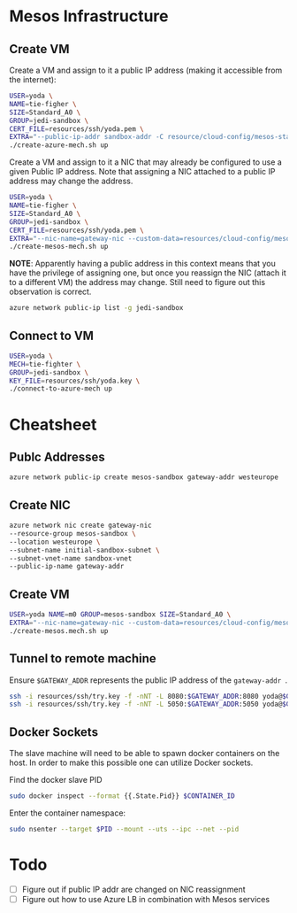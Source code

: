 # Mesos Infrastructure

## Create VM

Create a VM and assign to it a public IP address (making it accessible from the
internet):

```bash
USER=yoda \
NAME=tie-figher \
SIZE=Standard_A0 \
GROUP=jedi-sandbox \
CERT_FILE=resources/ssh/yoda.pem \
EXTRA="--public-ip-addr sandbox-addr -C resource/cloud-config/mesos-standard.yml" \
./create-azure-mech.sh up
```

Create a VM and assign to it a NIC that may already be configured to use a 
given Public IP address. Note that assigning a NIC attached to a public IP 
address may change the address.

```bash
USER=yoda \
NAME=tie-figher \
SIZE=Standard_A0 \
GROUP=jedi-sandbox \
CERT_FILE=resources/ssh/yoda.pem \
EXTRA="--nic-name=gateway-nic --custom-data=resources/cloud-config/mesos-standard.yaml" \
./create-mesos-mech.sh up
```

**NOTE**: Apparently having a public address in this context means that you 
have the privilege of assigning one, but once you reassign the NIC (attach it 
to a different VM) the address may change. Still need to figure out this 
observation is correct.

```bash
azure network public-ip list -g jedi-sandbox
```

## Connect to VM

```bash
USER=yoda \
MECH=tie-fighter \
GROUP=jedi-sandbox \
KEY_FILE=resources/ssh/yoda.key \
./connect-to-azure-mech up
```

# Cheatsheet

## Publc Addresses

```bash
azure network public-ip create mesos-sandbox gateway-addr westeurope
```

## Create NIC

```bash
azure network nic create gateway-nic
--resource-group mesos-sandbox \
--location westeurope \
--subnet-name initial-sandbox-subnet \
--subnet-vnet-name sandbox-vnet
--public-ip-name gateway-addr
```

## Create VM

```bash
USER=yoda NAME=m0 GROUP=mesos-sandbox SIZE=Standard_A0 \
EXTRA="--nic-name=gateway-nic --custom-data=resources/cloud-config/mesos-standard.yaml" \
./create-mesos.mech.sh up
```

## Tunnel to remote machine

Ensure `$GATEWAY_ADDR` represents the public IP address of the `gateway-addr `.

```bash
ssh -i resources/ssh/try.key -f -nNT -L 8080:$GATEWAY_ADDR:8080 yoda@$GATEWAY_ADDR
ssh -i resources/ssh/try.key -f -nNT -L 5050:$GATEWAY_ADDR:5050 yoda@$GATEWAY_ADDR
```

## Docker Sockets
The slave machine will need to be able to spawn docker containers on the host.
In order to make this possible one can utilize Docker sockets.

Find the docker slave PID

```bash
sudo docker inspect --format {{.State.Pid}} $CONTAINER_ID
```

Enter the container namespace:

```bash
sudo nsenter --target $PID --mount --uts --ipc --net --pid
```

# Todo

 - [ ] Figure out if public IP addr are changed on NIC reassignment
 - [ ] Figure out how to use Azure LB in combination with Mesos services
